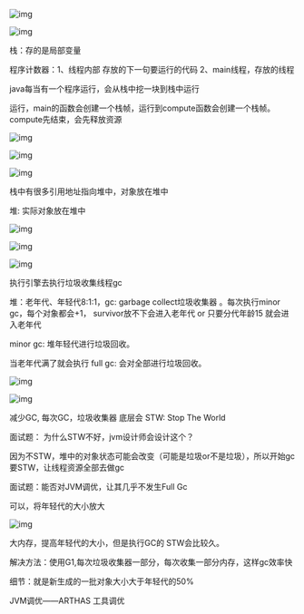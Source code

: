 ![img](G:\有道云\qq2D1D5CB92B2C0FF061B3D3F82DA32CD1\08563092893543608aac4d689a0e0e5f\clipboard.png)

![img](G:\有道云\qq2D1D5CB92B2C0FF061B3D3F82DA32CD1\ea84e2602096465ab2e63fa736f7c022\clipboard.png)

栈：存的是局部变量

程序计数器：1、线程内部 存放的下一句要运行的代码  2、main线程，存放的线程

java每当有一个程序运行，会从栈中挖一块到栈中运行

运行，main的函数会创建一个栈帧，运行到compute函数会创建一个栈帧。 compute先结束，会先释放资源

![img](G:\有道云\qq2D1D5CB92B2C0FF061B3D3F82DA32CD1\35561c67c7834302a03cfb6008cc16b2\clipboard.png)

![img](G:\有道云\qq2D1D5CB92B2C0FF061B3D3F82DA32CD1\022633120a9a4920bec0ec88bdd94340\clipboard.png)

![img](G:\有道云\qq2D1D5CB92B2C0FF061B3D3F82DA32CD1\ab9e1c3d3b6e490ba91933fcdf75a997\clipboard.png)

栈中有很多引用地址指向堆中，对象放在堆中

堆: 实际对象放在堆中

![img](G:\有道云\qq2D1D5CB92B2C0FF061B3D3F82DA32CD1\e68a7eff861e40f1b1e1c1f0156969aa\clipboard.png)

![img](G:\有道云\qq2D1D5CB92B2C0FF061B3D3F82DA32CD1\5fddc70f52a34c39960140c4e8f6503d\clipboard.png)

![img](G:\有道云\qq2D1D5CB92B2C0FF061B3D3F82DA32CD1\78f00bdb184249fd967a606b4c1fca2c\jvm内存模型.png)

执行引擎去执行垃圾收集线程gc

堆：老年代、年轻代8:1:1，gc: garbage collect垃圾收集器 。每次执行minor gc，每个对象都会+1， survivor放不下会进入老年代  or 只要分代年龄15 就会进入老年代	

minor gc: 堆年轻代进行垃圾回收。

当老年代满了就会执行 full gc: 会对全部进行垃圾回收。

![img](G:\有道云\qq2D1D5CB92B2C0FF061B3D3F82DA32CD1\4f6eee4d9e5e4d64a8eadfe505e3f523\clipboard.png)

![img](G:\有道云\qq2D1D5CB92B2C0FF061B3D3F82DA32CD1\f268dd27d0234044a577f6bf49b593df\clipboard.png)

减少GC, 每次GC，垃圾收集器 底层会 STW: Stop The World 

面试题： 为什么STW不好，jvm设计师会设计这个？

因为不STW，堆中的对象状态可能会改变（可能是垃圾or不是垃圾），所以开始gc要STW，让线程资源全部去做gc

面试题：能否对JVM调优，让其几乎不发生Full Gc

可以，将年轻代的大小放大

![img](G:\有道云\qq2D1D5CB92B2C0FF061B3D3F82DA32CD1\ed62c129f44e43c0bc064e6bca1a07fc\clipboard.png)

大内存，提高年轻代的大小，但是执行GC的 STW会比较久。

解决方法：使用G1,每次垃圾收集器一部分，每次收集一部分内存，这样gc效率快

细节：就是新生成的一批对象大小大于年轻代的50%

JVM调优——ARTHAS 工具调优